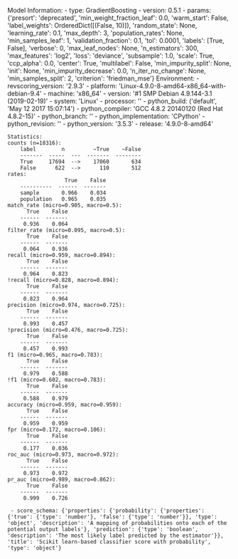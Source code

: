 Model Information:
	 - type: GradientBoosting
	 - version: 0.5.1
	 - params: {'presort': 'deprecated', 'min_weight_fraction_leaf': 0.0, 'warm_start': False, 'label_weights': OrderedDict([(False, 10)]), 'random_state': None, 'learning_rate': 0.1, 'max_depth': 3, 'population_rates': None, 'min_samples_leaf': 1, 'validation_fraction': 0.1, 'tol': 0.0001, 'labels': [True, False], 'verbose': 0, 'max_leaf_nodes': None, 'n_estimators': 300, 'max_features': 'log2', 'loss': 'deviance', 'subsample': 1.0, 'scale': True, 'ccp_alpha': 0.0, 'center': True, 'multilabel': False, 'min_impurity_split': None, 'init': None, 'min_impurity_decrease': 0.0, 'n_iter_no_change': None, 'min_samples_split': 2, 'criterion': 'friedman_mse'}
	Environment:
	 - revscoring_version: '2.9.3'
	 - platform: 'Linux-4.9.0-8-amd64-x86_64-with-debian-9.4'
	 - machine: 'x86_64'
	 - version: '#1 SMP Debian 4.9.144-3.1 (2019-02-19)'
	 - system: 'Linux'
	 - processor: ''
	 - python_build: ('default', 'May 12 2017 15:07:14')
	 - python_compiler: 'GCC 4.8.2 20140120 (Red Hat 4.8.2-15)'
	 - python_branch: ''
	 - python_implementation: 'CPython'
	 - python_revision: ''
	 - python_version: '3.5.3'
	 - release: '4.9.0-8-amd64'
	
	Statistics:
	counts (n=18316):
		label        n         ~True    ~False
		-------  -----  ---  -------  --------
		True     17694  -->    17060       634
		False      622  -->      110       512
	rates:
		              True    False
		----------  ------  -------
		sample       0.966    0.034
		population   0.965    0.035
	match_rate (micro=0.905, macro=0.5):
		  True    False
		------  -------
		 0.936    0.064
	filter_rate (micro=0.095, macro=0.5):
		  True    False
		------  -------
		 0.064    0.936
	recall (micro=0.959, macro=0.894):
		  True    False
		------  -------
		 0.964    0.823
	!recall (micro=0.828, macro=0.894):
		  True    False
		------  -------
		 0.823    0.964
	precision (micro=0.974, macro=0.725):
		  True    False
		------  -------
		 0.993    0.457
	!precision (micro=0.476, macro=0.725):
		  True    False
		------  -------
		 0.457    0.993
	f1 (micro=0.965, macro=0.783):
		  True    False
		------  -------
		 0.979    0.588
	!f1 (micro=0.602, macro=0.783):
		  True    False
		------  -------
		 0.588    0.979
	accuracy (micro=0.959, macro=0.959):
		  True    False
		------  -------
		 0.959    0.959
	fpr (micro=0.172, macro=0.106):
		  True    False
		------  -------
		 0.177    0.036
	roc_auc (micro=0.973, macro=0.972):
		  True    False
		------  -------
		 0.973    0.972
	pr_auc (micro=0.989, macro=0.862):
		  True    False
		------  -------
		 0.999    0.726
	
	 - score_schema: {'properties': {'probability': {'properties': {'true': {'type': 'number'}, 'false': {'type': 'number'}}, 'type': 'object', 'description': 'A mapping of probabilities onto each of the potential output labels'}, 'prediction': {'type': 'boolean', 'description': 'The most likely label predicted by the estimator'}}, 'title': 'Scikit learn-based classifier score with probability', 'type': 'object'}

